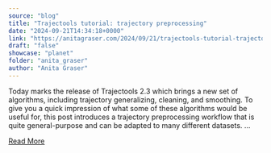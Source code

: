 ```yaml
---
source: "blog"
title: "Trajectools tutorial: trajectory preprocessing"
date: "2024-09-21T14:34:18+0000"
link: "https://anitagraser.com/2024/09/21/trajectools-tutorial-trajectory-preprocessing/"
draft: "false"
showcase: "planet"
folder: "anita_graser"
author: "Anita Graser"
---
```


Today marks the release of Trajectools 2.3 which brings a new set of algorithms, including trajectory generalizing, cleaning, and smoothing. To give you a quick impression of what some of these algorithms would be useful for, this post introduces a trajectory preprocessing workflow that is quite general-purpose and can be adapted to many different datasets. &#8230;<p><a class="more-link" href="https://anitagraser.com/2024/09/21/trajectools-tutorial-trajectory-preprocessing/">Read More</a></p>
